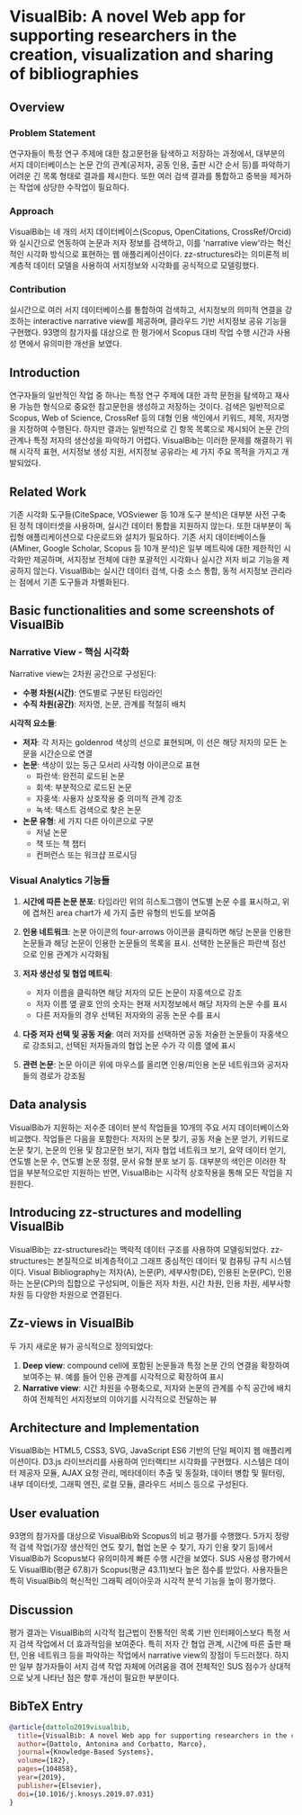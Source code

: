 # VisualBib: A novel Web app for supporting researchers in the creation, visualization and sharing of bibliographies

## Overview

### Problem Statement
연구자들이 특정 연구 주제에 대한 참고문헌을 탐색하고 저장하는 과정에서, 대부분의 서지 데이터베이스는 논문 간의 관계(공저자, 공동 인용, 출판 시간 순서 등)를 파악하기 어려운 긴 목록 형태로 결과를 제시한다. 또한 여러 검색 결과를 통합하고 중복을 제거하는 작업에 상당한 수작업이 필요하다.

### Approach
VisualBib는 네 개의 서지 데이터베이스(Scopus, OpenCitations, CrossRef/Orcid)와 실시간으로 연동하여 논문과 저자 정보를 검색하고, 이를 'narrative view'라는 혁신적인 시각화 방식으로 표현하는 웹 애플리케이션이다. zz-structures라는 의미론적 비계층적 데이터 모델을 사용하여 서지정보와 시각화를 공식적으로 모델링했다.

### Contribution
실시간으로 여러 서지 데이터베이스를 통합하여 검색하고, 서지정보의 의미적 연결을 강조하는 interactive narrative view를 제공하며, 클라우드 기반 서지정보 공유 기능을 구현했다. 93명의 참가자를 대상으로 한 평가에서 Scopus 대비 작업 수행 시간과 사용성 면에서 유의미한 개선을 보였다.

## Introduction
연구자들의 일반적인 작업 중 하나는 특정 연구 주제에 대한 과학 문헌을 탐색하고 재사용 가능한 형식으로 중요한 참고문헌을 생성하고 저장하는 것이다. 검색은 일반적으로 Scopus, Web of Science, CrossRef 등의 대형 인용 색인에서 키워드, 제목, 저자명을 지정하여 수행된다. 하지만 결과는 일반적으로 긴 항목 목록으로 제시되어 논문 간의 관계나 특정 저자의 생산성을 파악하기 어렵다. VisualBib는 이러한 문제를 해결하기 위해 시각적 표현, 서지정보 생성 지원, 서지정보 공유라는 세 가지 주요 목적을 가지고 개발되었다.

## Related Work
기존 시각화 도구들(CiteSpace, VOSviewer 등 10개 도구 분석)은 대부분 사전 구축된 정적 데이터셋을 사용하며, 실시간 데이터 통합을 지원하지 않는다. 또한 대부분이 독립형 애플리케이션으로 다운로드와 설치가 필요하다. 기존 서지 데이터베이스들(AMiner, Google Scholar, Scopus 등 10개 분석)은 일부 메트릭에 대한 제한적인 시각화만 제공하며, 서지정보 전체에 대한 포괄적인 시각화나 실시간 저자 비교 기능을 제공하지 않는다. VisualBib는 실시간 데이터 검색, 다중 소스 통합, 동적 서지정보 관리라는 점에서 기존 도구들과 차별화된다.

## Basic functionalities and some screenshots of VisualBib

### Narrative View - 핵심 시각화
Narrative view는 2차원 공간으로 구성된다:
- **수평 차원(시간)**: 연도별로 구분된 타임라인
- **수직 차원(공간)**: 저자명, 논문, 관계를 적절히 배치

**시각적 요소들**:
- **저자**: 각 저자는 goldenrod 색상의 선으로 표현되며, 이 선은 해당 저자의 모든 논문을 시간순으로 연결
- **논문**: 색상이 있는 둥근 모서리 사각형 아이콘으로 표현
  - 파란색: 완전히 로드된 논문
  - 회색: 부분적으로 로드된 논문
  - 자홍색: 사용자 상호작용 중 의미적 관계 강조
  - 녹색: 텍스트 검색으로 찾은 논문
- **논문 유형**: 세 가지 다른 아이콘으로 구분
  - 저널 논문
  - 책 또는 책 챕터
  - 컨퍼런스 또는 워크샵 프로시딩

### Visual Analytics 기능들

1. **시간에 따른 논문 분포**: 타임라인 위의 히스토그램이 연도별 논문 수를 표시하고, 위에 겹쳐진 area chart가 세 가지 출판 유형의 빈도를 보여줌

2. **인용 네트워크**: 논문 아이콘의 four-arrows 아이콘을 클릭하면 해당 논문을 인용한 논문들과 해당 논문이 인용한 논문들의 목록을 표시. 선택한 논문들은 파란색 점선으로 인용 관계가 시각화됨

3. **저자 생산성 및 협업 메트릭**: 
   - 저자 이름을 클릭하면 해당 저자의 모든 논문이 자홍색으로 강조
   - 저자 이름 옆 괄호 안의 숫자는 현재 서지정보에서 해당 저자의 논문 수를 표시
   - 다른 저자들의 경우 선택된 저자와의 공동 논문 수를 표시

4. **다중 저자 선택 및 공동 저술**: 여러 저자를 선택하면 공동 저술한 논문들이 자홍색으로 강조되고, 선택된 저자들과의 협업 논문 수가 각 이름 옆에 표시

5. **관련 논문**: 논문 아이콘 위에 마우스를 올리면 인용/피인용 논문 네트워크와 공저자들의 경로가 강조됨

## Data analysis
VisualBib가 지원하는 저수준 데이터 분석 작업들을 10개의 주요 서지 데이터베이스와 비교했다. 작업들은 다음을 포함한다: 저자의 논문 찾기, 공동 저술 논문 얻기, 키워드로 논문 찾기, 논문의 인용 및 참고문헌 보기, 저자 협업 네트워크 보기, 요약 데이터 얻기, 연도별 논문 수, 연도별 논문 정렬, 문서 유형 분포 보기 등. 대부분의 색인은 이러한 작업을 부분적으로만 지원하는 반면, VisualBib는 시각적 상호작용을 통해 모든 작업을 지원한다.

## Introducing zz-structures and modelling VisualBib
VisualBib는 zz-structures라는 맥락적 데이터 구조를 사용하여 모델링되었다. zz-structures는 본질적으로 비계층적이고 그래프 중심적인 데이터 및 컴퓨팅 규칙 시스템이다. Visual Bibliography는 저자(A), 논문(P), 세부사항(DE), 인용된 논문(PC), 인용하는 논문(CP)의 집합으로 구성되며, 이들은 저자 차원, 시간 차원, 인용 차원, 세부사항 차원 등 다양한 차원으로 연결된다.

## Zz-views in VisualBib
두 가지 새로운 뷰가 공식적으로 정의되었다:
1. **Deep view**: compound cell에 포함된 논문들과 특정 논문 간의 연결을 확장하여 보여주는 뷰. 예를 들어 인용 관계를 시각적으로 확장하여 표시
2. **Narrative view**: 시간 차원을 수평축으로, 저자와 논문의 관계를 수직 공간에 배치하여 전체적인 서지정보의 이야기를 시각적으로 전달하는 뷰

## Architecture and Implementation
VisualBib는 HTML5, CSS3, SVG, JavaScript ES6 기반의 단일 페이지 웹 애플리케이션이다. D3.js 라이브러리를 사용하여 인터랙티브 시각화를 구현했다. 시스템은 데이터 제공자 모듈, AJAX 요청 관리, 메타데이터 추출 및 동질화, 데이터 병합 및 필터링, 내부 데이터셋, 그래픽 엔진, 로컬 모듈, 클라우드 서비스 등으로 구성된다.

## User evaluation
93명의 참가자를 대상으로 VisualBib와 Scopus의 비교 평가를 수행했다. 5가지 정량적 검색 작업(가장 생산적인 연도 찾기, 협업 논문 수 찾기, 자기 인용 찾기 등)에서 VisualBib가 Scopus보다 유의미하게 빠른 수행 시간을 보였다. SUS 사용성 평가에서도 VisualBib(평균 67.8)가 Scopus(평균 43.11)보다 높은 점수를 받았다. 사용자들은 특히 VisualBib의 혁신적인 그래픽 레이아웃과 시각적 분석 기능을 높이 평가했다.

## Discussion
평가 결과는 VisualBib의 시각적 접근법이 전통적인 목록 기반 인터페이스보다 특정 서지 검색 작업에서 더 효과적임을 보여준다. 특히 저자 간 협업 관계, 시간에 따른 출판 패턴, 인용 네트워크 등을 파악하는 작업에서 narrative view의 장점이 두드러졌다. 하지만 일부 참가자들이 서지 검색 작업 자체에 어려움을 겪어 전체적인 SUS 점수가 상대적으로 낮게 나타난 점은 향후 개선이 필요한 부분이다.

## BibTeX Entry
```bibtex
@article{dattolo2019visualbib,
  title={VisualBib: A novel Web app for supporting researchers in the creation, visualization and sharing of bibliographies},
  author={Dattolo, Antonina and Corbatto, Marco},
  journal={Knowledge-Based Systems},
  volume={182},
  pages={104858},
  year={2019},
  publisher={Elsevier},
  doi={10.1016/j.knosys.2019.07.031}
}
```